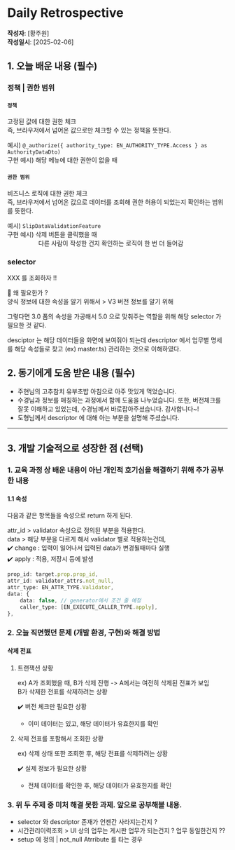# Daily Retrospective

**작성자**: [황주원]  
**작성일시**: [2025-02-06]

## 1. 오늘 배운 내용 (필수)
### 정책 | 권한 범위
#### `정책`
고정된 값에 대한 권한 체크 <br />
즉, 브라우저에서 넘어온 값으로만 체크할 수 있는 정책을 뜻한다.

예시) ``@_authorize({ authority_type: EN_AUTHORITY_TYPE.Access } as AuthorityDataDto)`` <br />
구현 예시) 해당 메뉴에 대한 권한이 없을 때


#### `권한 범위`
비즈니스 로직에 대한 권한 체크 <br />
즉, 브라우저에서 넘어온 값으로 데이터를 조회해 권한 허용이 되었는지 확인하는 범위를 뜻한다.

예시) `SlipDataValidationFeature` <br />
구현 예시) 삭제 버튼을 클릭했을 때 <br />
&nbsp; &nbsp; &nbsp; &nbsp; &nbsp;&nbsp;&nbsp;&nbsp;&nbsp; &nbsp; &nbsp; 다른 사람이 작성한 건지 확인하는 로직이 한 번 더 들어감


### selector 
XXX 를 조회하자 !! 

🤔 왜 필요한가 ? <br />
양식 정보에 대한 속성을 알기 위해서  > V3 버전 정보를 알기 위해 

그렇다면 3.0 폼의 속성을 가공해서 5.0 으로 맞춰주는 역할을 위해 해당 selector 가 필요한 것 같다. <br />

desciptor 는 해당 데이터들을 화면에 보여줘야 되는데 
descriptor 에서 업무별 명세를 해당 속성들로 찾고 (ex) master.ts) 관리하는 것으로 이해하였다.


## 2. 동기에게 도움 받은 내용 (필수)
- 주현님의 고추참치 유부초밥 아침으로 아주 맛있게 먹었습니다.
- 수경님과 정보를 매칭하는 과정에서 함께 도움을 나누었습니다. 또한, 버전체크를 잘못 이해하고 있었는데, 수경님께서 바로잡아주셨습니다. 감사합니다~! 
- 도형님께서 descriptor 에 대해 아는 부분을 설명해 주셨습니다.

---

## 3. 개발 기술적으로 성장한 점 (선택)

### 1. 교육 과정 상 배운 내용이 아닌 개인적 호기심을 해결하기 위해 추가 공부한 내용

#### 1.1 속성
다음과 같은 항목들을 속성으로 return 하게 된다.

attr_id > validator 속성으로 정의된 부분을 적용한다. <br />
data > 해당 부분을 다르게 해서 validator 별로 적용하는건데, <br />
✔️ change : 입력이 일어나서 입력된 data가 변경될때마다 실행  <br />
✔️ apply : 적용, 저장시 등에 발생

```ts
prop_id: target.prop.prop_id,
attr_id: validator_attrs.not_null,
attr_type: EN_ATTR_TYPE.Validator,
data: {
    data: false, // generator에서 조건 줄 예정
    caller_type: [EN_EXECUTE_CALLER_TYPE.apply],
},
```
### 2. 오늘 직면했던 문제 (개발 환경, 구현)와 해결 방법

#### 삭제 전표 
1. 트랜잭션 상황

    ex) A가 조회했을 때, B가 삭제 진행 -> A에서는 여전히 삭제된 전표가 보임 <br />
    B가 삭제한 전표를 삭제하려는 상황 

    ✔️ 버전 체크만 필요한 상황 <br />
    - 이미 데이터는 있고, 해당 데이터가 유효한지를 확인

2. 삭제 전표를 포함해서 조회한 상황
    
    ex) 삭제 상태 또한 조회한 후, 해당 전표를 삭제하려는 상황

    ✔️ 실제 정보가 필요한 상황 <br />
    - 전체 데이터를 확인한 후, 해당 데이터가 유효한지를 확인



### 3. 위 두 주제 중 미처 해결 못한 과제. 앞으로 공부해볼 내용.
* selector 와 descriptor 존재가 언젠간 사라지는건지 ? 
* 시간관리이력조회 > UI 상의 업무는 게시판 업무가 되는건지 ? 업무 동일한건지 ??
* setup 에 정의 | not_null Atrribute 를 타는 경우 
